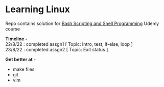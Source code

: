 # Learning Linux
Repo contains solution for [Bash Scripting and Shell Programming](https://www.udemy.com/course/bash-scripting/) Udemy course

**Timeline -** </br>
22/8/22 : completed assgn1 [ Topic: Intro, test, if-else, loop ] </br>
23/8/22 : completed assgn2 [ Topic: Exit status ] </br>


**Get better at -**
- make files </br>
- git </br>
- vim </br>
